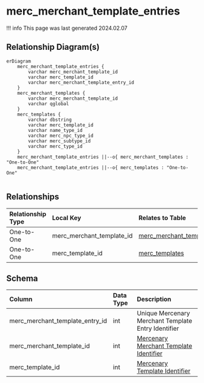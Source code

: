 # merc_merchant_template_entries

!!! info
	This page was last generated 2024.02.07

## Relationship Diagram(s)

```mermaid
erDiagram
    merc_merchant_template_entries {
        varchar merc_merchant_template_id
        varchar merc_template_id
        varchar merc_merchant_template_entry_id
    }
    merc_merchant_templates {
        varchar merc_merchant_template_id
        varchar qglobal
    }
    merc_templates {
        varchar dbstring
        varchar merc_template_id
        varchar name_type_id
        varchar merc_npc_type_id
        varchar merc_subtype_id
        varchar merc_type_id
    }
    merc_merchant_template_entries ||--o{ merc_merchant_templates : "One-to-One"
    merc_merchant_template_entries ||--o{ merc_templates : "One-to-One"


```


## Relationships

| Relationship Type | Local Key | Relates to Table | Foreign Key |
| :--- | :--- | :--- | :--- |
| One-to-One | merc_merchant_template_id | [merc_merchant_templates](../../schema/mercenaries/merc_merchant_templates.md) | merc_merchant_template_id |
| One-to-One | merc_template_id | [merc_templates](../../schema/mercenaries/merc_templates.md) | merc_template_id |


## Schema

| Column | Data Type | Description |
| :--- | :--- | :--- |
| merc_merchant_template_entry_id | int | Unique Mercenary Merchant Template Entry Identifier |
| merc_merchant_template_id | int | [Mercenary Merchant Template Identifier](merc_merchant_templates.md) |
| merc_template_id | int | [Mercenary Template Identifier](merc_templates.md) |


